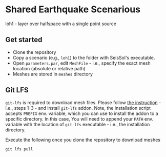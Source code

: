 # Shared Earthquake Scenarious

loh1 - layer over halfspace with a single point source


## Get started

- Clone the repository
- Copy a scenario (e.g., `loh1`) to the folder with SeisSol's executable.
- Open `parameters.par`, edit `MeshFile` - i.e., specify the exact mesh location (absolute or relative path)
- Meshes are stored in `meshes` directory

## Git LFS

`git-lfs` is required to download mesh files. Please follow [the instruction](http://arfc.github.io/manual/guides/git-lfs) - i.e., steps 1-3 - and install `git-lfs` addon. Note, the installation script accepts `PREFIX` env. variable, which you can use to install the addon to a specific directory. In this case, You will need to append your `PATH` env. variable with the location of `git-lfs` executable - i.e., the installation directory.

Execute the following once you clone the repository to download meshes

```
git lfs pull
```
